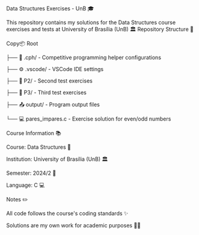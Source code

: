 Data Structures Exercises - UnB 🎓

This repository contains my solutions for the Data Structures course exercises and tests at University of Brasília (UnB) 🏛️
Repository Structure 📁

Copy📦 Root

├── 🔧 .cph/ - Competitive programming helper configurations

├── ⚙️ .vscode/ - VSCode IDE settings

├── 📝 P2/ - Second test exercises

├── 📝 P3/ - Third test exercises

├── 📤 output/ - Program output files

└── 💻 pares_impares.c - Exercise solution for even/odd numbers

Course Information 📚

Course: Data Structures 🧮

Institution: University of Brasília (UnB) 🏛️

Semester: 2024/2 📅

Language: C 💻


Notes ✏️

All code follows the course's coding standards ✨

Solutions are my own work for academic purposes 👨‍💻
